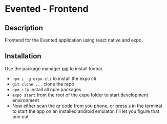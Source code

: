 # Evented - Frontend

## Description

Frontend for the Evented application using react native and expo.

## Installation

Use the package manager [pip](https://pip.pypa.io/en/stable/) to install foobar.

-   `npm i -g expo-cli` to install the expo cli
-   `git clone ...` clone the repo
-   `npm i` to install all npm packages
-   `expo start` from the root of the expo folder to start development environment
-   Now either scan the qr code from you phone, or press `a` in the terminal to start the app on an installed android emulator. I'll let you figure that one out
